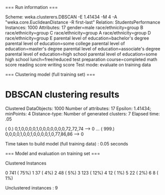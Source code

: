 === Run information ===

Scheme:       weka.clusterers.DBSCAN -E 1.41434 -M 4 -A "weka.core.EuclideanDistance -R first-last"
Relation:     StudentsPerformance
Instances:    1000
Attributes:   17
              gender=male
              race/ethnicity=group B
              race/ethnicity=group C
              race/ethnicity=group A
              race/ethnicity=group D
              race/ethnicity=group E
              parental level of education=bachelor's degree
              parental level of education=some college
              parental level of education=master's degree
              parental level of education=associate's degree
              parental level of education=high school
              parental level of education=some high school
              lunch=free/reduced
              test preparation course=completed
              math score
              reading score
              writing score
Test mode:    evaluate on training data


=== Clustering model (full training set) ===

DBSCAN clustering results
========================================================================================

Clustered DataObjects: 1000
Number of attributes: 17
Epsilon: 1.41434; minPoints: 4
Distance-type: 
Number of generated clusters: 7
Elapsed time: .05

(   0.) 0,1,0,0,0,0,1,0,0,0,0,0,0,0,72,72,74                                   -->  0
...
( 999.) 0,0,0,0,1,0,0,1,0,0,0,0,1,0,77,86,86                                   -->  0



Time taken to build model (full training data) : 0.05 seconds

=== Model and evaluation on training set ===

Clustered Instances

0      741 ( 75%)
1       37 (  4%)
2       48 (  5%)
3      123 ( 12%)
4       12 (  1%)
5       22 (  2%)
6        8 (  1%)

Unclustered instances : 9